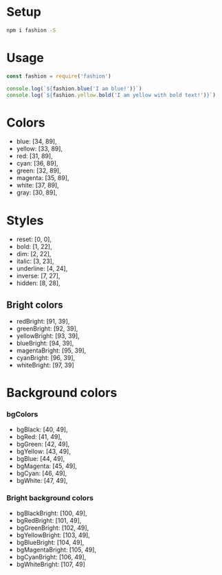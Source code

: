 # Setup
```sh
npm i fashion -S
```
# Usage
```js
const fashion = require('fashion')

console.log(`${fashion.blue('I am blue!')}`)
console.log(`${fashion.yellow.bold('I am yellow with bold text!')}`)
```

# Colors

* blue: [34, 89],
* yellow: [33, 89],
* red: [31, 89],
* cyan: [36, 89],
* green: [32, 89],
* magenta: [35, 89],
* white: [37, 89],
* gray: [30, 89],

# Styles

* reset: [0, 0],
* bold: [1, 22],
* dim: [2, 22],
* italic: [3, 23],
* underline: [4, 24],
* inverse: [7, 27],
* hidden: [8, 28],

## Bright colors
* redBright: [91, 39],
* greenBright: [92, 39],
* yellowBright: [93, 39],
* blueBright: [94, 39],
* magentaBright: [95, 39],
* cyanBright: [96, 39],
* whiteBright: [97, 39]

# Background colors

### bgColors

* bgBlack: [40, 49],
* bgRed: [41, 49],
* bgGreen: [42, 49],
* bgYellow: [43, 49],
* bgBlue: [44, 49],
* bgMagenta: [45, 49],
* bgCyan: [46, 49],
* bgWhite: [47, 49],

### Bright background colors

* bgBlackBright: [100, 49],
* bgRedBright: [101, 49],
* bgGreenBright: [102, 49],
* bgYellowBright: [103, 49],
* bgBlueBright: [104, 49],
* bgMagentaBright: [105, 49],
* bgCyanBright: [106, 49],
* bgWhiteBright: [107, 49]
